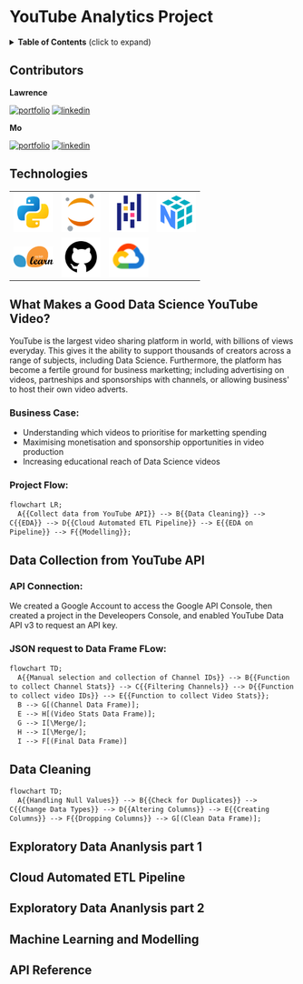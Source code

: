 # YouTube Analytics Project

<details>
  <summary><strong>Table of Contents</strong> (click to expand)</summary>

<!-- toc -->
- [Contributors](https://github.com/LHide14/YouTube-Analytics#Contributors)
- [Technologies](https://github.com/LHide14/YouTube-Analytics#Technologies)
- [What Makes a Good Data Science Video](https://github.com/LHide14/YouTube-Analytics#What-Makes-a-Good-Data-Science-YouTube-Video?)
- [Data Collection from YouTube API](https://github.com/LHide14/YouTube-Analytics#Data-Collection-from-YouTube-API)
- [Data Cleaning](https://github.com/LHide14/YouTube-Analytics#Data-Cleaning)
- [Exploratory Data Ananlysis part 1](https://github.com/LHide14/YouTube-Analytics#Exploratory-Data-Ananlysis-part-1)
- [Cloud Automated ETL Pipeline](https://github.com/LHide14/YouTube-Analytics#Cloud-Automated-ETL-Pipeline)
- [Exploratory Data Ananlysis part 2](https://github.com/LHide14/YouTube-Analytics#Exploratory-Data-Ananlysis-part-2)
- [Machine Learning and Modelling](https://github.com/LHide14/YouTube-Analytics#Machine-Learning-and-Modelling)
<!-- tocstop -->
</details>

## Contributors

**Lawrence**

[![portfolio](https://img.shields.io/badge/my_portfolio-000?style=for-the-badge&logo=ko-fi&logoColor=white)](https://github.com/LHide14)
[![linkedin](https://img.shields.io/badge/linkedin-0A66C2?style=for-the-badge&logo=linkedin&logoColor=white)](https://www.linkedin.com/in/lawrence-hide-417255144/)

**Mo**

[![portfolio](https://img.shields.io/badge/my_portfolio-000?style=for-the-badge&logo=ko-fi&logoColor=white)](https://github.com/mms-mirza)
[![linkedin](https://img.shields.io/badge/linkedin-0A66C2?style=for-the-badge&logo=linkedin&logoColor=white)](https://www.linkedin.com/in/mms-mirza/)

## Technologies

<table align='float:left;'>
    <tr>
        <td align='center'><img width="70" src="https://github.com/LHide14/LHide14/blob/main/python.png" title="python"></td>
        <td align='center'><img width="70" src="https://github.com/LHide14/LHide14/blob/main/jupyter.png" title="jupyter"></td>
        <td align='center'><img width="70" src="https://github.com/LHide14/LHide14/blob/main/pandas.png" title="pandas"></td>
        <td align='center'><img width="70" src="https://github.com/LHide14/LHide14/blob/main/numpy.png" title="numpy"></td>
    </tr>
    <tr>
        <td align='center'><img width="70" src="https://github.com/LHide14/LHide14/blob/main/2560px-Scikit_learn_logo_small.svg.png" title="sklearn"></td>
        <td align='center'><img width="70" src="https://github.com/LHide14/LHide14/blob/main/github.png" title="github"></td>
        <td align='center'><img width="70" src="https://github.com/LHide14/LHide14/blob/main/icons8-google-cloud-50.png" title="GCP"></td>
    </tr>
</table>  

## What Makes a Good Data Science YouTube Video?

YouTube is the largest video sharing platform in world, with billions of views everyday. This gives it the ability to support thousands of creators across a range of subjects, including Data Science. Furthermore, the platform has become a fertile ground for business marketting; including advertising on videos, partneships and sponsorships with channels, or allowing business' to host their own video adverts.

### Business Case:
- Understanding which videos to prioritise for marketting spending
- Maximising monetisation and sponsorship opportunities in video production
- Increasing educational reach of Data Science videos

### Project Flow:
```mermaid
flowchart LR;
  A{{Collect data from YouTube API}} --> B{{Data Cleaning}} --> C{{EDA}} --> D{{Cloud Automated ETL Pipeline}} --> E{{EDA on Pipeline}} --> F{{Modelling}};
```

## Data Collection from YouTube API

### API Connection:
We created a Google Account to access the Google API Console, then created a project in the Develeopers Console, and enabled YouTube Data API v3 to request an API key.

### JSON request to Data Frame FLow:
```mermaid
flowchart TD;
  A{{Manual selection and collection of Channel IDs}} --> B{{Function to collect Channel Stats}} --> C{{Filtering Channels}} --> D{{Function to collect video IDs}} --> E{{Function to collect Video Stats}};
  B --> G[(Channel Data Frame)];
  E --> H[(Video Stats Data Frame)];
  G --> I[\Merge/];
  H --> I[\Merge/];
  I --> F[(Final Data Frame)]
```

## Data Cleaning
```mermaid
flowchart TD;
  A{{Handling Null Values}} --> B{{Check for Duplicates}} --> C{{Change Data Types}} --> D{{Altering Columns}} --> E{{Creating Columns}} --> F{{Dropping Columns}} --> G[(Clean Data Frame)];
```

## Exploratory Data Ananlysis part 1

## Cloud Automated ETL Pipeline

## Exploratory Data Ananlysis part 2

## Machine Learning and Modelling

## API Reference



